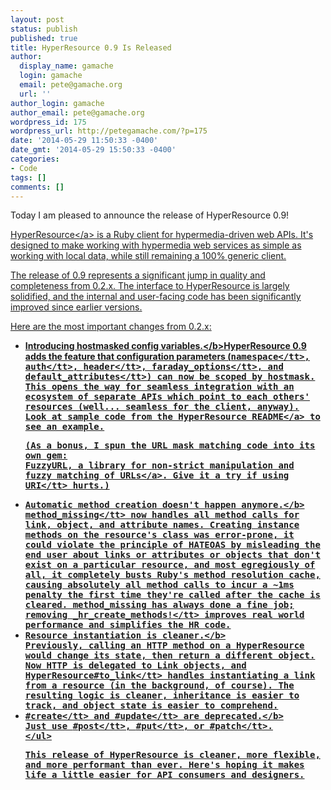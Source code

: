 ```yaml
---
layout: post
status: publish
published: true
title: HyperResource 0.9 Is Released
author:
  display_name: gamache
  login: gamache
  email: pete@gamache.org
  url: ''
author_login: gamache
author_email: pete@gamache.org
wordpress_id: 175
wordpress_url: http://petegamache.com/?p=175
date: '2014-05-29 11:50:33 -0400'
date_gmt: '2014-05-29 15:50:33 -0400'
categories:
- Code
tags: []
comments: []
---
```

<p>Today I am pleased to announce the release of HyperResource 0.9!</p>
<p><a href="https:&#47;&#47;github.com&#47;gamache&#47;hyperresource" target="_blank">HyperResource<&#47;a> is a Ruby client for hypermedia-driven web APIs.  It's designed to make working with hypermedia web services as simple as working with local data, while still remaining a 100% generic client.</p>
<p>The release of 0.9 represents a significant jump in quality and completeness from 0.2.x.  The interface to HyperResource is largely solidified, and the internal and user-facing code has been significantly improved since earlier versions.</p>
<p>Here are the most important changes from 0.2.x:</p>
<ul>
<li><b>Introducing hostmasked config variables.<&#47;b><br&#47;>HyperResource 0.9 adds the feature that configuration parameters (<tt>namespace<&#47;tt>, <tt>auth<&#47;tt>, <tt>header<&#47;tt>, <tt>faraday_options<&#47;tt>, and <tt>default_attributes<&#47;tt>) can now be scoped by hostmask. This opens the way for seamless integration with an ecosystem of separate APIs which point to each others' resources (well... seamless for the client, anyway). Look at <a href="https:&#47;&#47;github.com&#47;gamache&#47;hyperresource#configuration-for-multiple-hosts" target="_blank">sample code from the HyperResource README<&#47;a> to see an example.
<p>(As a bonus, I spun the URL mask matching code into its own gem:<br />
<a href="https:&#47;&#47;github.com&#47;gamache&#47;fuzzyurl" target="_blank">FuzzyURL, a library for non-strict manipulation and fuzzy matching of URLs<&#47;a>.  Give it a try if using <tt>URI<&#47;tt> hurts.)</p>
<li><b>Automatic method creation doesn't happen anymore.<&#47;b><br><tt>method_missing<&#47;tt> now handles all method calls for link, object, and attribute names. Creating instance methods on the resource's class was error-prone, it could violate the principle of HATEOAS by misleading the end user about links or attributes or objects that don't exist on a particular resource, and most egregiously of all, it completely busts Ruby's method resolution cache, causing absolutely all method calls to incur a ~1ms penalty the first time they're called after the cache is cleared. method_missing has always done a fine job; removing <tt>_hr_create_methods!<&#47;tt> improves real world performance and simplifies the HR code.
<li><b>Resource instantiation is cleaner.<&#47;b><br> Previously, calling an HTTP method on a HyperResource would change its state, then return a different object. Now HTTP is delegated to Link objects, and <tt>HyperResource#to_link<&#47;tt> handles instantiating a link from a resource (in the background, of course). The resulting logic is cleaner, inheritance is easier to track, and object state is easier to comprehend.
<li><b><tt>#create<&#47;tt> and <tt>#update<&#47;tt> are deprecated.<&#47;b><br> Just use <tt>#post<&#47;tt>, <tt>#put<&#47;tt>, or <tt>#patch<&#47;tt>.<br />
<&#47;ul></p>
<p>This release of HyperResource is cleaner, more flexible, and more performant than ever.  Here's hoping it makes life a little easier for API consumers and designers.</p>
